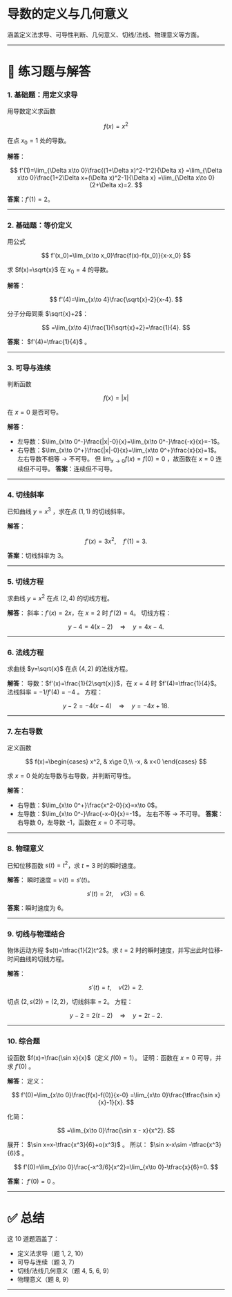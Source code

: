 # **导数的定义与几何意义** 
涵盖定义法求导、可导性判断、几何意义、切线/法线、物理意义等方面。

---

# 📘 练习题与解答

### 1. 基础题：用定义求导

用导数定义求函数

$$
f(x)=x^2
$$

在点 $x_0=1$ 处的导数。

**解答**：

$$
f'(1)=\lim_{\Delta x\to 0}\frac{(1+\Delta x)^2-1^2}{\Delta x}
=\lim_{\Delta x\to 0}\frac{1+2\Delta x+(\Delta x)^2-1}{\Delta x}
=\lim_{\Delta x\to 0}(2+\Delta x)=2.
$$

**答案**：$f'(1)=2$。

---

### 2. 基础题：等价定义

用公式

$$
f'(x_0)=\lim_{x\to x_0}\frac{f(x)-f(x_0)}{x-x_0}
$$

求 $f(x)=\sqrt{x}$ 在 $x_0=4$ 的导数。

**解答**：

$$
f'(4)=\lim_{x\to 4}\frac{\sqrt{x}-2}{x-4}.
$$

分子分母同乘 $\sqrt{x}+2$：

$$
=\lim_{x\to 4}\frac{1}{\sqrt{x}+2}=\frac{1}{4}.
$$

**答案**： $f'(4)=\tfrac{1}{4}$ 。

---

### 3. 可导与连续

判断函数

$$
f(x)=|x|
$$

在 $x=0$ 是否可导。

**解答**：

* 左导数：$\lim_{x\to 0^-}\frac{|x|-0}{x}=\lim_{x\to 0^-}\frac{-x}{x}=-1$。
* 右导数：$\lim_{x\to 0^+}\frac{|x|-0}{x}=\lim_{x\to 0^+}\frac{x}{x}=1$。
  左右导数不相等 → 不可导。
  但 $\lim_{x\to 0}f(x)=f(0)=0$ ，故函数在 $x=0$ 连续但不可导。
  **答案**：连续但不可导。

---

### 4. 切线斜率

已知曲线 $y=x^3$ ，求在点 $(1,1)$ 的切线斜率。

**解答**：

$$
f'(x)=3x^2,\quad f'(1)=3.
$$

**答案**：切线斜率为 3。

---

### 5. 切线方程

求曲线 $y=x^2$ 在点 $(2,4)$ 的切线方程。

**解答**：
斜率：$f'(x)=2x$，在 $x=2$ 时 $f'(2)=4$。
切线方程：

$$
y-4=4(x-2) \quad\Rightarrow\quad y=4x-4.
$$

---

### 6. 法线方程

求曲线 $y=\sqrt{x}$ 在点 $(4,2)$ 的法线方程。

**解答**：
导数：$f'(x)=\frac{1}{2\sqrt{x}}$，在 $x=4$ 时 $f'(4)=\tfrac{1}{4}$。
法线斜率 = $-1/f'(4)=-4$ 。
方程：

$$
y-2=-4(x-4)\quad\Rightarrow\quad y=-4x+18.
$$

---

### 7. 左右导数

定义函数

$$
f(x)=\begin{cases}
x^2, & x\ge 0,\\
-x, & x<0
\end{cases}
$$

求 $x=0$ 处的左导数与右导数，并判断可导性。

**解答**：

* 右导数：$\lim_{x\to 0^+}\frac{x^2-0}{x}=x\to 0$。
* 左导数：$\lim_{x\to 0^-}\frac{-x-0}{x}=-1$。
  左右不等 → 不可导。
  **答案**：右导数 0，左导数 -1，函数在 $x=0$ 不可导。

---

### 8. 物理意义

已知位移函数 $s(t)=t^2$，求 $t=3$ 时的瞬时速度。

**解答**：
瞬时速度 = $v(t)=s'(t)$。

$$
s'(t)=2t,\quad v(3)=6.
$$

**答案**：瞬时速度为 6。

---

### 9. 切线与物理结合

物体运动方程 $s(t)=\tfrac{1}{2}t^2$。求 $t=2$ 时的瞬时速度，并写出此时位移-时间曲线的切线方程。

**解答**：

$$
s'(t)=t,\quad v(2)=2.
$$

切点 $(2,s(2))=(2,2)$，切线斜率 = 2。
方程：

$$
y-2=2(t-2)\quad\Rightarrow\quad y=2t-2.
$$

---

### 10. 综合题

设函数 $f(x)=\frac{\sin x}{x}$（定义 $f(0)=1$）。
证明：函数在 $x=0$ 可导，并求 $f'(0)$ 。

**解答**：
定义：

$$
f'(0)=\lim_{x\to 0}\frac{f(x)-f(0)}{x-0}
=\lim_{x\to 0}\frac{\tfrac{\sin x}{x}-1}{x}.
$$

化简：

$$
=\lim_{x\to 0}\frac{\sin x - x}{x^2}.
$$

展开： $\sin x=x-\tfrac{x^3}{6}+o(x^3)$ 。
所以： $\sin x-x\sim -\tfrac{x^3}{6}$ 。

$$
f'(0)=\lim_{x\to 0}\frac{-x^3/6}{x^2}=\lim_{x\to 0}-\tfrac{x}{6}=0.
$$

**答案**： $f'(0)=0$ 。

---

# ✅ 总结

这 10 道题涵盖了：

* 定义法求导（题 1, 2, 10）
* 可导与连续（题 3, 7）
* 切线/法线几何意义（题 4, 5, 6, 9）
* 物理意义（题 8, 9）

---


